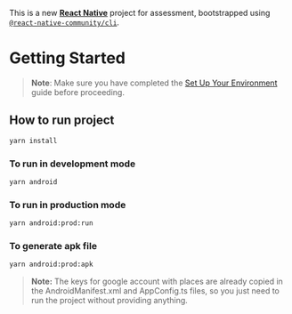This is a new [**React Native**](https://reactnative.dev) project for assessment, bootstrapped using [`@react-native-community/cli`](https://github.com/react-native-community/cli).

# Getting Started

> **Note**: Make sure you have completed the [Set Up Your Environment](https://reactnative.dev/docs/set-up-your-environment) guide before proceeding.

## How to run project


```sh
yarn install
```

### To run in development mode
```sh
yarn android
```

### To run in production mode
```sh
yarn android:prod:run
```

### To generate apk file
```sh
yarn android:prod:apk
```

> **Note:** The keys for google account with places are already copied in the AndroidManifest.xml and AppConfig.ts files, so you just need to run the project without providing anything.